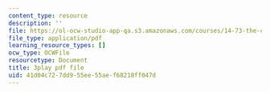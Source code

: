 ```yaml
---
content_type: resource
description: ''
file: https://ol-ocw-studio-app-qa.s3.amazonaws.com/courses/14-73-the-challenge-of-world-poverty-spring-2011/41d04c727dd955ee55aef68218ff047d_GdHqomimt8c.pdf
file_type: application/pdf
learning_resource_types: []
ocw_type: OCWFile
resourcetype: Document
title: 3play pdf file
uid: 41d04c72-7dd9-55ee-55ae-f68218ff047d
---
```

